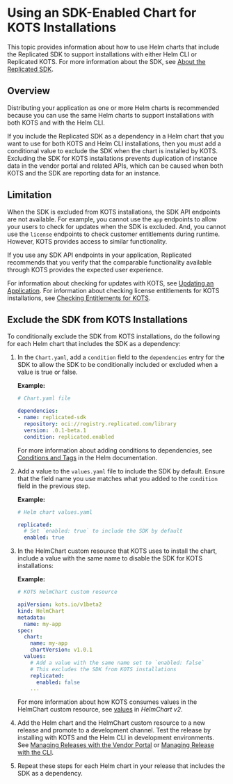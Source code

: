 # Using an SDK-Enabled Chart for KOTS Installations

This topic provides information about how to use Helm charts that include the Replicated SDK to support installations with either Helm CLI or Replicated KOTS. For more information about the SDK, see [About the Replicated SDK](replicated-sdk-overview).

## Overview

Distributing your application as one or more Helm charts is recommended because you can use the same Helm charts to support installations with both KOTS and with the Helm CLI.

If you include the Replicated SDK as a dependency in a Helm chart that you want to use for both KOTS and Helm CLI installations, then you must add a conditional value to exclude the SDK when the chart is installed by KOTS. Excluding the SDK for KOTS installations prevents duplication of instance data in the vendor portal and related APIs, which can be caused when both KOTS and the SDK are reporting data for an instance.

## Limitation

When the SDK is excluded from KOTS installations, the SDK API endpoints are not available. For example, you cannot use the `app` endpoints to allow your users to check for updates when the SDK is excluded. And, you cannot use the `license` endpoints to check customer entitlements during runtime. However, KOTS provides access to similar functionality.

If you use any SDK API endpoints in your application, Replicated recommends that you verify that the comparable functionality available through KOTS provides the expected user experience.

For information about checking for updates with KOTS, see [Updating an Application](/enterprise/updating-apps). For information about checking license entitlements for KOTS installations, see [Checking Entitlements for KOTS](/vendor/licenses-referencing-fields).

## Exclude the SDK from KOTS Installations

To conditionally exclude the SDK from KOTS installations, do the following for each Helm chart that includes the SDK as a dependency:

1. In the `Chart.yaml`, add a `condition` field to the `dependencies` entry for the SDK to allow the SDK to be conditionally included or excluded when a value is true or false.

   **Example:**

   ```yaml
   # Chart.yaml file

   dependencies:
   - name: replicated-sdk
     repository: oci://registry.replicated.com/library
     version: .0.1-beta.1
     condition: replicated.enabled
   ```

   For more information about adding conditions to dependencies, see [Conditions and Tags](https://helm.sh/docs/chart_best_practices/dependencies/#conditions-and-tags) in the Helm documentation.

1. Add a value to the `values.yaml` file to include the SDK by default. Ensure that the field name you use matches what you added to the `condition` field in the previous step. 

   **Example:**

    ```yaml
    # Helm chart values.yaml
    
    replicated:
      # Set `enabled: true` to include the SDK by default
      enabled: true
    ```

1. In the HelmChart custom resource that KOTS uses to install the chart, include a value with the same name to disable the SDK for KOTS installations:

   **Example:**

    ```yaml
    # KOTS HelmChart custom resource

    apiVersion: kots.io/v1beta2
    kind: HelmChart
    metadata:
      name: my-app
    spec:
      chart:
        name: my-app
        chartVersion: v1.0.1
      values:
        # Add a value with the same name set to `enabled: false`
        # This excludes the SDK from KOTS installations
        replicated:
          enabled: false
        ...     
    ```

    For more information about how KOTS consumes values in the HelmChart custom resource, see [values](/reference/custom-resource-helmchart-v2#values) in _HelmChart v2_.

 1. Add the Helm chart and the HelmChart custom resource to a new release and promote to a development channel. Test the release by installing with KOTS and the Helm CLI in development environments. See [Managing Releases with the Vendor Portal](releases-creating-releases) or [Managing Release with the CLI](releases-creating-cli).

 1. Repeat these steps for each Helm chart in your release that includes the SDK as a dependency. 
